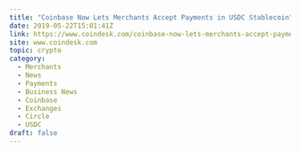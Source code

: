 ```yaml
---
title: "Coinbase Now Lets Merchants Accept Payments in USDC Stablecoin"
date: 2019-05-22T15:01:41Z
link: https://www.coindesk.com/coinbase-now-lets-merchants-accept-payments-in-the-usdc-stablecoin?utm_medium=RSS&utm_source=hune
site: www.coindesk.com
topic: crypto
category:
  - Merchants
  - News
  - Payments
  - Business News
  - Coinbase
  - Exchanges
  - Circle
  - USDC
draft: false
---
```

